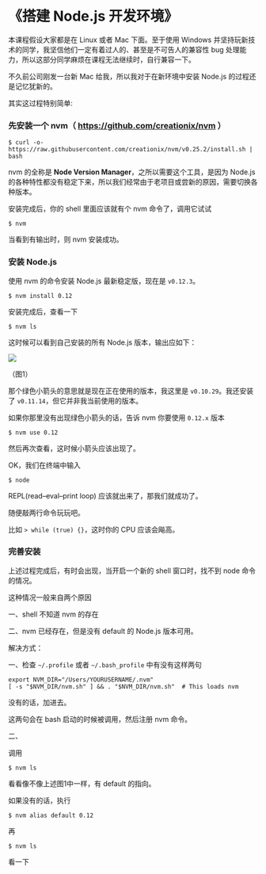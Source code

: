 # 《搭建 Node.js 开发环境》

本课程假设大家都是在 Linux 或者 Mac 下面。至于使用 Windows 并坚持玩新技术的同学，我坚信他们一定有着过人的、甚至是不可告人的兼容性 bug 处理能力，所以这部分同学麻烦在课程无法继续时，自行兼容一下。

不久前公司刚发一台新 Mac 给我，所以我对于在新环境中安装 Node.js 的过程还是记忆犹新的。

其实这过程特别简单:

### 先安装一个 nvm（ https://github.com/creationix/nvm ）

```
$ curl -o- https://raw.githubusercontent.com/creationix/nvm/v0.25.2/install.sh | bash
```

nvm 的全称是 **Node Version Manager**，之所以需要这个工具，是因为 Node.js 的各种特性都没有稳定下来，所以我们经常由于老项目或尝新的原因，需要切换各种版本。

安装完成后，你的 shell 里面应该就有个 nvm 命令了，调用它试试

```
$ nvm
```

当看到有输出时，则 nvm 安装成功。

### 安装 Node.js

使用 nvm 的命令安装 Node.js 最新稳定版，现在是 `v0.12.3`。

```
$ nvm install 0.12
```

安装完成后，查看一下

```
$ nvm ls
```

这时候可以看到自己安装的所有 Node.js 版本，输出应如下：

![](https://raw.githubusercontent.com/alsotang/node-lessons/master/lesson0/1.png)

（图1）

那个绿色小箭头的意思就是现在正在使用的版本，我这里是 `v0.10.29`。我还安装了 `v0.11.14`，但它并非我当前使用的版本。

如果你那里没有出现绿色小箭头的话，告诉 nvm 你要使用 `0.12.x` 版本

```
$ nvm use 0.12
```

然后再次查看，这时候小箭头应该出现了。

OK，我们在终端中输入

```
$ node
```

REPL(read–eval–print loop) 应该就出来了，那我们就成功了。

随便敲两行命令玩玩吧。

比如 `> while (true) {}`，这时你的 CPU 应该会飚高。

### 完善安装

上述过程完成后，有时会出现，当开启一个新的 shell 窗口时，找不到 node 命令的情况。

这种情况一般来自两个原因

一、shell 不知道 nvm 的存在

二、nvm 已经存在，但是没有 default 的 Node.js 版本可用。

解决方式：

一、检查 `~/.profile` 或者 `~/.bash_profile` 中有没有这样两句

```
export NVM_DIR="/Users/YOURUSERNAME/.nvm"
[ -s "$NVM_DIR/nvm.sh" ] && . "$NVM_DIR/nvm.sh"  # This loads nvm
```

没有的话，加进去。

这两句会在 bash 启动的时候被调用，然后注册 nvm 命令。

二、

调用

`$ nvm ls`

看看像不像上述图1中一样，有 default 的指向。

如果没有的话，执行

`$ nvm alias default 0.12`

再

`$ nvm ls`

看一下
